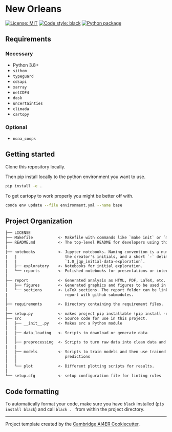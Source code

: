 # New Orleans

 [![License: MIT](https://img.shields.io/badge/License-MIT-blue.svg)](https://opensource.org/licenses/MIT)
 <a href="https://github.com/psf/black"><img alt="Code style: black" src="https://img.shields.io/badge/code%20style-black-000000.svg"></a>
 [![Python package](https://github.com/sdat2/new-orleans/actions/workflows/python-package.yml/badge.svg)](https://github.com/sdat2/new-orleans/actions/workflows/python-package.yml)

## Requirements

### Necessary

- Python 3.8+
- `sithom`
- `typeguard`
- `cdsapi`
- `xarray`
- `netCDF4`
- `dask`
- `uncertainties`
- `climada`
- `cartopy`

### Optional

- `noaa_coops`

## Getting started

Clone this repository locally.

Then pip install locally to the python environment you want to use.

```bash
pip install -e .
```

To get cartopy to work properly you might be better off with.

```bash
conda env update --file environment.yml --name base
```

## Project Organization

```txt
├── LICENSE
├── Makefile           <- Makefile with commands like `make init` or `make lint-requirements`
├── README.md          <- The top-level README for developers using this project.
|
├── notebooks          <- Jupyter notebooks. Naming convention is a number (for ordering),
|   |                     the creator's initials, and a short `-` delimited description, e.g.
|   |                     `1.0_jqp_initial-data-exploration`.
│   ├── exploratory    <- Notebooks for initial exploration.
│   └── reports        <- Polished notebooks for presentations or intermediate results.
│
├── report             <- Generated analysis as HTML, PDF, LaTeX, etc.
│   ├── figures        <- Generated graphics and figures to be used in reporting
│   └── sections       <- LaTeX sections. The report folder can be linked to your overleaf
|                         report with github submodules.
│
├── requirements       <- Directory containing the requirement files.
│
├── setup.py           <- makes project pip installable (pip install -e .) so src can be imported
├── src                <- Source code for use in this project.
│   ├── __init__.py    <- Makes src a Python module
│   │
│   ├── data_loading   <- Scripts to download or generate data
│   │
│   ├── preprocessing  <- Scripts to turn raw data into clean data and features for modeling
|   |
│   ├── models         <- Scripts to train models and then use trained models to make
│   │                     predictions
│   │
│   └── plot           <- Different plotting scripts for results.
│
└── setup.cfg          <- setup configuration file for linting rules
```

## Code formatting

To automatically format your code, make sure you have `black` installed (`pip install black`) and call
```black . ``` 
from within the project directory.

---

Project template created by the [Cambridge AI4ER Cookiecutter](https://github.com/ai4er-cdt/ai4er-cookiecutter).